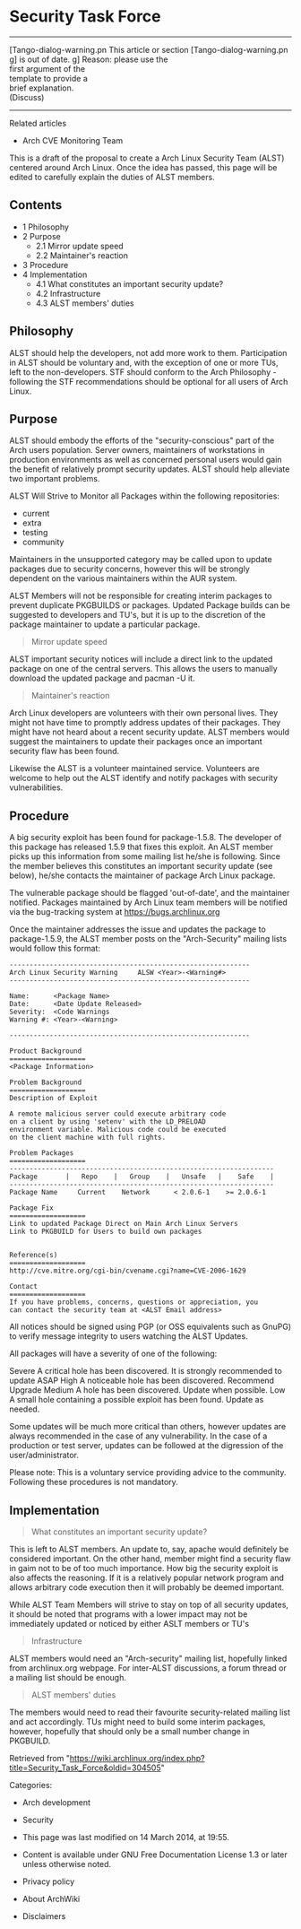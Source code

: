 Security Task Force
===================

  ------------------------ ------------------------ ------------------------
  [Tango-dialog-warning.pn This article or section  [Tango-dialog-warning.pn
  g]                       is out of date.          g]
                           Reason: please use the   
                           first argument of the    
                           template to provide a    
                           brief explanation.       
                           (Discuss)                
  ------------------------ ------------------------ ------------------------

Related articles

-   Arch CVE Monitoring Team

This is a draft of the proposal to create a Arch Linux Security Team
(ALST) centered around Arch Linux. Once the idea has passed, this page
will be edited to carefully explain the duties of ALST members.

Contents
--------

-   1 Philosophy
-   2 Purpose
    -   2.1 Mirror update speed
    -   2.2 Maintainer's reaction
-   3 Procedure
-   4 Implementation
    -   4.1 What constitutes an important security update?
    -   4.2 Infrastructure
    -   4.3 ALST members' duties

Philosophy
----------

ALST should help the developers, not add more work to them.
Participation in ALST should be voluntary and, with the exception of one
or more TUs, left to the non-developers. STF should conform to the Arch
Philosophy - following the STF recommendations should be optional for
all users of Arch Linux.

Purpose
-------

ALST should embody the efforts of the "security-conscious" part of the
Arch users population. Server owners, maintainers of workstations in
production environments as well as concerned personal users would gain
the benefit of relatively prompt security updates. ALST should help
alleviate two important problems.

ALST Will Strive to Monitor all Packages within the following
repositories:

-   current
-   extra
-   testing
-   community

Maintainers in the unsupported category may be called upon to update
packages due to security concerns, however this will be strongly
dependent on the various maintainers within the AUR system.

ALST Members will not be responsible for creating interim packages to
prevent duplicate PKGBUILDS or packages. Updated Package builds can be
suggested to developers and TU's, but it is up to the discretion of the
package maintainer to update a particular package.

> Mirror update speed

ALST important security notices will include a direct link to the
updated package on one of the central servers. This allows the users to
manually download the updated package and pacman -U it.

> Maintainer's reaction

Arch Linux developers are volunteers with their own personal lives. They
might not have time to promptly address updates of their packages. They
might have not heard about a recent security update. ALST members would
suggest the maintainers to update their packages once an important
security flaw has been found.

Likewise the ALST is a volunteer maintained service. Volunteers are
welcome to help out the ALST identify and notify packages with security
vulnerabilities.

Procedure
---------

A big security exploit has been found for package-1.5.8. The developer
of this package has released 1.5.9 that fixes this exploit. An ALST
member picks up this information from some mailing list he/she is
following. Since the member believes this constitutes an important
security update (see below), he/she contacts the maintainer of package
Arch Linux package.

The vulnerable package should be flagged 'out-of-date', and the
maintainer notified. Packages maintained by Arch Linux team members will
be notified via the bug-tracking system at https://bugs.archlinux.org

Once the maintainer addresses the issue and updates the package to
package-1.5.9, the ALST member posts on the "Arch-Security" mailing
lists would follow this format:

    ------------------------------------------------------------
    Arch Linux Security Warning		ALSW <Year>-<Warning#>
    ------------------------------------------------------------

    Name:      <Package Name>
    Date:      <Date Update Released>
    Severity:  <Code Warnings
    Warning #: <Year>-<Warning>

    ------------------------------------------------------------

    Product Background
    ===================
    <Package Information>

    Problem Background
    ===================
    Description of Exploit

    A remote malicious server could execute arbitrary code
    on a client by using 'setenv' with the LD_PRELOAD
    environment variable. Malicious code could be executed 
    on the client machine with full rights.

    Problem Packages
    ===================
    ------------------------------------------------------------------
    Package       |   Repo    |   Group    |   Unsafe   |    Safe    |
    ------------------------------------------------------------------
    Package Name     Current    Network      < 2.0.6-1    >= 2.0.6-1

    Package Fix
    ===================
    Link to updated Package Direct on Main Arch Linux Servers
    Link to PKGBUILD for Users to build own packages


    Reference(s)
    ===================
    http://cve.mitre.org/cgi-bin/cvename.cgi?name=CVE-2006-1629

    Contact	
    ===================
    If you have problems, concerns, questions or appreciation, you
    can contact the security team at <ALST Email address>

All notices should be signed using PGP (or OSS equivalents such as
GnuPG) to verify message integrity to users watching the ALST Updates.

All packages will have a severity of one of the following:

Severe
    A critical hole has been discovered. It is strongly recommended to
    update ASAP
High
    A noticeable hole has been discovered. Recommend Upgrade
Medium
    A hole has been discovered. Update when possible.
Low
    A small hole containing a possible exploit has been found. Update as
    needed.

Some updates will be much more critical than others, however updates are
always recommended in the case of any vulnerability. In the case of a
production or test server, updates can be followed at the digression of
the user/administrator.

Please note: This is a voluntary service providing advice to the
community. Following these procedures is not mandatory.

Implementation
--------------

> What constitutes an important security update?

This is left to ALST members. An update to, say, apache would definitely
be considered important. On the other hand, member might find a security
flaw in gaim not to be of too much importance. How big the security
exploit is also affects the reasoning. If it is a relatively popular
network program and allows arbitrary code execution then it will
probably be deemed important.

While ALST Team Members will strive to stay on top of all security
updates, it should be noted that programs with a lower impact may not be
immediately updated or noticed by either ASLT members or TU's

> Infrastructure

ALST members would need an "Arch-security" mailing list, hopefully
linked from archlinux.org webpage. For inter-ALST discussions, a forum
thread or a mailing list should be enough.

> ALST members' duties

The members would need to read their favourite security-related mailing
list and act accordingly. TUs might need to build some interim packages,
however, hopefully that should only be a small number change in
PKGBUILD.

Retrieved from
"https://wiki.archlinux.org/index.php?title=Security_Task_Force&oldid=304505"

Categories:

-   Arch development
-   Security

-   This page was last modified on 14 March 2014, at 19:55.
-   Content is available under GNU Free Documentation License 1.3 or
    later unless otherwise noted.
-   Privacy policy
-   About ArchWiki
-   Disclaimers
